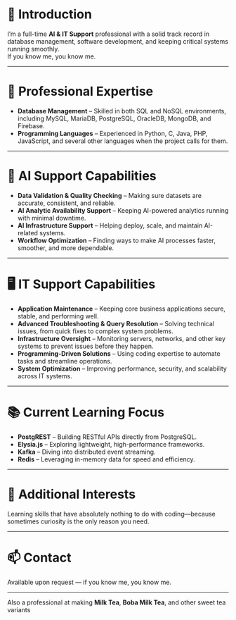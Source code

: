 # 👋 Introduction
I’m a full-time **AI & IT Support** professional with a solid track record in database management, software development, and keeping critical systems running smoothly.  
If you know me, you know me.

---

# 💼 Professional Expertise
- **Database Management** – Skilled in both SQL and NoSQL environments, including MySQL, MariaDB, PostgreSQL, OracleDB, MongoDB, and Firebase.  
- **Programming Languages** – Experienced in Python, C, Java, PHP, JavaScript, and several other languages when the project calls for them.

---

# 🤖 AI Support Capabilities
- **Data Validation & Quality Checking** – Making sure datasets are accurate, consistent, and reliable.  
- **AI Analytic Availability Support** – Keeping AI-powered analytics running with minimal downtime.  
- **AI Infrastructure Support** – Helping deploy, scale, and maintain AI-related systems.  
- **Workflow Optimization** – Finding ways to make AI processes faster, smoother, and more dependable.

---

# 🖥️ IT Support Capabilities
- **Application Maintenance** – Keeping core business applications secure, stable, and performing well.  
- **Advanced Troubleshooting & Query Resolution** – Solving technical issues, from quick fixes to complex system problems.  
- **Infrastructure Oversight** – Monitoring servers, networks, and other key systems to prevent issues before they happen.  
- **Programming-Driven Solutions** – Using coding expertise to automate tasks and streamline operations.  
- **System Optimization** – Improving performance, security, and scalability across IT systems.

---

# 📚 Current Learning Focus
- **PostgREST** – Building RESTful APIs directly from PostgreSQL.  
- **Elysia.js** – Exploring lightweight, high-performance frameworks.  
- **Kafka** – Diving into distributed event streaming.  
- **Redis** – Leveraging in-memory data for speed and efficiency.

---

# 🧩 Additional Interests
Learning skills that have absolutely nothing to do with coding—because sometimes curiosity is the only reason you need.

---

# 📫 Contact
Available upon request — if you know me, you know me.

---

Also a professional at making **Milk Tea**, **Boba Milk Tea**, and other sweet tea variants
